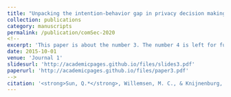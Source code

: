 ```yaml
---
title: "Unpacking the intention-behavior gap in privacy decision making for the internet of things (IoT) using aspect listing"
collection: publications
category: manuscripts
permalink: /publication/comSec-2020
<!--
excerpt: 'This paper is about the number 3. The number 4 is left for future work.'
date: 2015-10-01
venue: 'Journal 1'
slidesurl: 'http://academicpages.github.io/files/slides3.pdf'
paperurl: 'http://academicpages.github.io/files/paper3.pdf'
-->
citation: '<strong>Sun, Q.*</strong>, Willemsen, M. C., & Knijnenburg, B. P. (2020). Unpacking the intention-behavior gap in privacy decision making for the internet of things (IoT) using aspect listing. <I>Computers and Security</I>, 97, 101924. [[Paper]]https://doi.org/10.1111/jade.12474'
---
```


